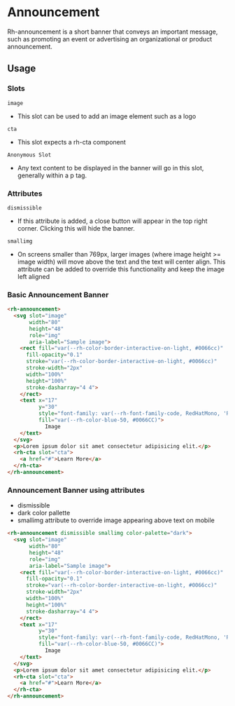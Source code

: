# Announcement
Rh-announcement is a short banner that conveys an important message, such as promoting an event or advertising an organizational or product announcement.

## Usage

### Slots

`image`

- This slot can be used to add an image element such as a logo 

`cta`

- This slot expects a rh-cta component

`Anonymous Slot`

- Any text content to be displayed in the banner will go in this slot, generally within a p tag.


### Attributes

`dismissible`

- If this attribute is added, a close button will appear in the top right corner. Clicking this will hide the banner.

`smallimg`

- On screens smaller than 769px, larger images (where image height >= image width) will move above the text and the text will center align. This attribute can be added to override this functionality and keep the image left aligned

### Basic Announcement Banner

```html
<rh-announcement>
  <svg slot="image"
       width="80"
       height="48"
       role="img"
       aria-label="Sample image">
    <rect fill="var(--rh-color-border-interactive-on-light, #0066cc)"
      fill-opacity="0.1"
      stroke="var(--rh-color-border-interactive-on-light, #0066cc)"
      stroke-width="2px"
      width="100%"
      height="100%"
      stroke-dasharray="4 4">
    </rect>
    <text x="17"
          y="30"
          style="font-family: var(--rh-font-family-code, RedHatMono, 'Red Hat Mono', 'Courier New', Courier, monospace); font-size: var(--rh-font-size-body-text-md, 1rem);"
          fill="var(--rh-color-blue-50, #0066CC)">
            Image
    </text>
  </svg>
  <p>Lorem ipsum dolor sit amet consectetur adipisicing elit.</p>
  <rh-cta slot="cta">
    <a href="#">Learn More</a>
  </rh-cta>
</rh-announcement>
```

### Announcement Banner using attributes
- dismissible
- dark color pallette
- smallimg attribute to override image appearing above text on mobile

```html
<rh-announcement dismissible smallimg color-palette="dark">
  <svg slot="image"
       width="80"
       height="48"
       role="img"
       aria-label="Sample image">
    <rect fill="var(--rh-color-border-interactive-on-light, #0066cc)"
      fill-opacity="0.1"
      stroke="var(--rh-color-border-interactive-on-light, #0066cc)"
      stroke-width="2px"
      width="100%"
      height="100%"
      stroke-dasharray="4 4">
    </rect>
    <text x="17"
          y="30"
          style="font-family: var(--rh-font-family-code, RedHatMono, 'Red Hat Mono', 'Courier New', Courier, monospace); font-size: var(--rh-font-size-body-text-md, 1rem);"
          fill="var(--rh-color-blue-50, #0066CC)">
            Image
    </text>
  </svg>
  <p>Lorem ipsum dolor sit amet consectetur adipisicing elit.</p>
  <rh-cta slot="cta">
    <a href="#">Learn More</a>
  </rh-cta>
</rh-announcement>
```
